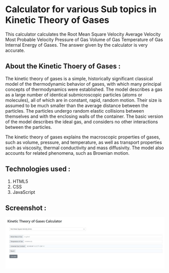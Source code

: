# Calculator for various Sub topics in Kinetic Theory of Gases

This calculator calculates the 
Root Mean Square Velocity
Average Velocity
Most Probable Velocity
Pressure of Gas
Volume of Gas
Temperature of Gas
Internal Energy of Gases.
The answer given by the calculator is very accurate.

## About the Kinetic Thoery of Gases :

The kinetic theory of gases is a simple, historically significant classical model of the thermodynamic behavior of gases, with which many principal concepts of thermodynamics were established. The model describes a gas as a large number of identical submicroscopic particles (atoms or molecules), all of which are in constant, rapid, random motion. Their size is assumed to be much smaller than the average distance between the particles. The particles undergo random elastic collisions between themselves and with the enclosing walls of the container. The basic version of the model describes the ideal gas, and considers no other interactions between the particles.

The kinetic theory of gases explains the macroscopic properties of gases, such as volume, pressure, and temperature, as well as transport properties such as viscosity, thermal conductivity and mass diffusivity. The model also accounts for related phenomena, such as Brownian motion.

## Technologies used :

1) HTML5
2) CSS
3) JavaScript

## Screenshot :

![image](./ScreenShot.jpeg)

